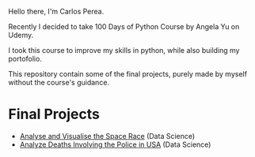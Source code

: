 Hello there, I'm Carlos Perea.

Recently I decided to take 100 Days of Python Course by Angela Yu on Udemy.

I took this course to improve my skills in python, while also building my portofolio.

This repository contain some of the final projects, purely made by myself without the course's guidance.

# Final Projects
- [Analyse and Visualise the Space Race](https://github.com/carlospereav/100DaysOfPython/blob/main/Space%2BMissions%2B(start)/Space_Missions_Analysis_(start).ipynb) (Data Science)
- [Analyze Deaths Involving the Police in USA](https://github.com/carlospereav/100DaysOfPython/blob/main/Fatal%2BForce%2B(start)/Fatal_Force_(start).ipynb) (Data Science)
